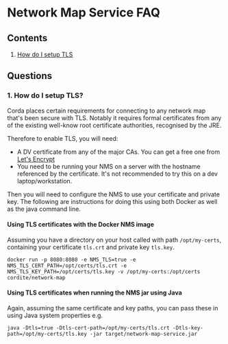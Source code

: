 # Network Map Service FAQ

## Contents

1. [How do I setup TLS](#1-how-do-i-setup-tls)

## Questions

### 1. How do I setup TLS?

Corda places certain requirements for connecting to any network map that's been secure with TLS.
Notably it requires formal certificates from any of the existing well-know root certificate authorities, recognised by the JRE.

Therefore to enable TLS, you will need:

* A DV certificate from any of the major CAs. You can get a free one from [Let's Encrypt](https://letsencrypt.org/)
* You need to be running your NMS on a server with the hostname referenced by the certificate. It's not recommended to try this on a dev laptop/workstation.

Then you will need to configure the NMS to use your certificate and private key. 
The following are instructions for doing this using both Docker as well as the java command line.

#### Using TLS certificates with the Docker NMS image

Assuming you have a directory on your host called with path `/opt/my-certs`, containing your certificate `tls.crt` and private key `tls.key`.

```
docker run -p 8080:8080 -e NMS_TLS=true -e NMS_TLS_CERT_PATH=/opt/certs/tls.crt -e NMS_TLS_KEY_PATH=/opt/certs/tls.key -v /opt/my-certs:/opt/certs cordite/network-map
```

#### Using TLS certificates when running the NMS jar using Java

Again, assuming the same certificate and key paths, you can pass these in using 
Java system properties e.g.

```
java -Dtls=true -Dtls-cert-path=/opt/my-certs/tls.crt -Dtls-key-path=/opt/my-certs/tls.key -jar target/network-map-service.jar
```

